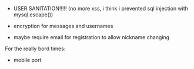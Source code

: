 - USER SANITATION!!!!! (no more xss, i think i prevented sql injection with mysql.escape())

- encryption for messages and usernames

- maybe  require email for registration to allow nickname changing


For the really bord times:

- mobile port 